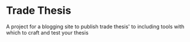 # Trade Thesis
A project for a blogging site to publish trade thesis' to including tools with which to craft and test your thesis
